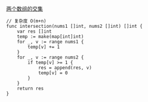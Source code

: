 [两个数组的交集](https://leetcode-cn.com/problems/intersection-of-two-arrays/)
````
// 复杂度 O(m+n)
func intersection(nums1 []int, nums2 []int) []int {
    var res []int
    temp := make(map[int]int)
    for _, v := range nums1 {
        temp[v] += 1
    }
    for _, v := range nums2 {
        if temp[v] >= 1 {
            res = append(res, v)
            temp[v] = 0
        }
    }
    return res
}
````
